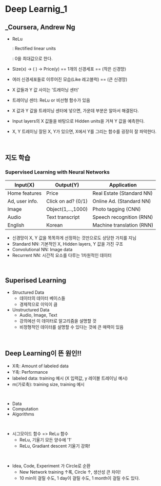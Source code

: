 # Deep Learnig_1

## _Coursera, Andrew Ng



- ReLu

  : Rectified linear units

  : 0을 최대값으로 한다.

- Size(x) -> ( ) -> Price(y)  == 1개의 신경세포 == (작은 신경망)

- 여러 신경세포들로 이루어진 모습(Like 레고블럭) == (큰 신경망)

- X 값들과 Y 값 사이는 '트레이닝 센터'

- 트레이닝 센터: ReLu or 비선형 함수가 있음

- X 값과 Y 값을 트레이닝 센터에 넣으면, 가운데 부분은 알아서 해결된다.

- Input layers의 X 값들을 바탕으로 Hidden units을 거쳐 Y 값을 예측한다.

- X, Y 트레이닝 잘된 X, Y가 있으면, X에서 Y를 그리는 함수를 굉장히 잘 파악한다.

<br>

## 지도 학습

### Supervised Learning with Neural Networks

| Input(X)       | Output(Y)          | Application               |
| -------------- | ------------------ | ------------------------- |
| Home features  | Price              | Real Estate (Standard NN) |
| Ad, user info. | Click on ad? (0/1) | Online Ad. (Standard NN)  |
| Image          | Object(1,...,1000) | Photo tagging (CNN)       |
| Audio          | Text transcript    | Speech recognition (RNN)  |
| English        | Korean             | Machine translation (RNN) |

- 신경망이 X, Y 값을 똑똑하게 선정하는 것만으로도 상당한 가치를 지님
- Standard NN: 기본적인 X, Hidden layers, Y 값을 가진 구조
- Convolutional NN: Image data
- Recurrent NN: 시간적 요소를 다루는 1차원적인 데이터

<br>

## Superised Learning

- Structured Data
  - 데이터의 데이터 베이스들
  - 경제적으로 이익이 큼
- Unstructured Data
  - Audio, Image, Text 
  - 강의에선 이 데이터로 알고리즘을 설명할 것
  - 비정형적인 데이터를 설명할 수 있다는 것에 큰 매력이 있음

<br>

## Deep Learning이 뜬 원인!!

- X축: Amount of labeled data
- Y축: Performance
- labeled data: training 예시 (X 입력값, y 레이블 트레이닝 예시)
- m(가로축): training size, training 예시

<br>

- Data
- Computation
- Algorithms

<br>

- 시그모이드 함수 => ReLu 함수
  - ReLu, 기울기 모든 양수에 '1'
  - ReLu, Gradiant descent 기울기 강화!

<br>

- Idea, Code, Experiment 가 Circle로 순환
  - New Network training ↑록, Circle ↑, 생산성 큰 차이!
  - 10 min이 걸릴 수도, 1 day이 걸릴 수도, 1 month이 걸릴 수도 있다. 
